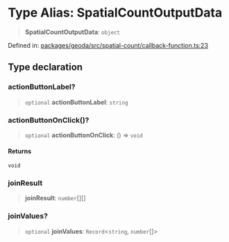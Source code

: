 # Type Alias: SpatialCountOutputData

> **SpatialCountOutputData**: `object`

Defined in: [packages/geoda/src/spatial-count/callback-function.ts:23](https://github.com/GeoDaCenter/openassistant/blob/aa41155e698e0b65b1716140c0c14440cdd9d76a/packages/geoda/src/spatial-count/callback-function.ts#L23)

## Type declaration

### actionButtonLabel?

> `optional` **actionButtonLabel**: `string`

### actionButtonOnClick()?

> `optional` **actionButtonOnClick**: () => `void`

#### Returns

`void`

### joinResult

> **joinResult**: `number`[][]

### joinValues?

> `optional` **joinValues**: `Record`\<`string`, `number`[]\>
